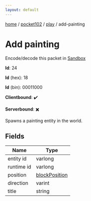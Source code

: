 ```yaml
---
layout: default
---
```


[home](/)  /  [pocket102](/protocol/pocket102)  /  [play](/protocol/pocket102/play)  /  add-painting

# Add painting

Encode/decode this packet in [Sandbox](../../../sandbox/pocket102#Play.AddPainting)

**Id**: 24

**Id** (hex): 18

**Id** (bin): 00011000

**Clientbound**: ✔️

**Serverbound**: ✖️

Spawns a painting entity in the world.

## Fields

Name | Type
---|---
entity id | varlong
runtime id | varlong
position | [blockPosition](/protocol/pocket102/types/block-position)
direction | varint
title | string

